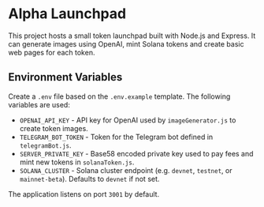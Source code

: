 # Alpha Launchpad

This project hosts a small token launchpad built with Node.js and Express. It can generate images using OpenAI, mint Solana tokens and create basic web pages for each token.

## Environment Variables
Create a `.env` file based on the `.env.example` template. The following variables are used:

- `OPENAI_API_KEY` - API key for OpenAI used by `imageGenerator.js` to create token images.
- `TELEGRAM_BOT_TOKEN` - Token for the Telegram bot defined in `telegramBot.js`.
- `SERVER_PRIVATE_KEY` - Base58 encoded private key used to pay fees and mint new tokens in `solanaToken.js`.
- `SOLANA_CLUSTER` - Solana cluster endpoint (e.g. `devnet`, `testnet`, or `mainnet-beta`). Defaults to `devnet` if not set.

The application listens on port `3001` by default.

